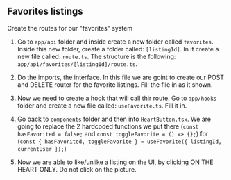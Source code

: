 ## Favorites listings

Create the routes for our "favorites" system

1. Go to `app/api` folder and inside create a new folder called `favorites`. Inside this new folder, create a folder called: `[listingId]`. In it create a new file called: `route.ts`. The structure is the following: `app/api/favorites/[listingId]/route.ts`.

2. Do the imports, the interface. In this file we are goint to create our POST and DELETE router for the favorite listings. Fill the file in as it shown.

3. Now we need to create a hook that will call thir route. Go to `app/hooks` folder and create a new file called: `useFavorite.ts`. Fill it in.

4. Go back to `components` folder and then into `HeartButton.tsx`. We are going to replace the 2 hardcoded functions we put there (`const hasFavorited = false;` and `const toggleFavorite = () => {};`) for (`const { hasFavorited, toggleFavorite } = useFavorite({ listingId, currentUser });`)

5. Now we are able to like/unlike a listing on the UI, by clicking ON THE HEART ONLY. Do not click on the picture.
